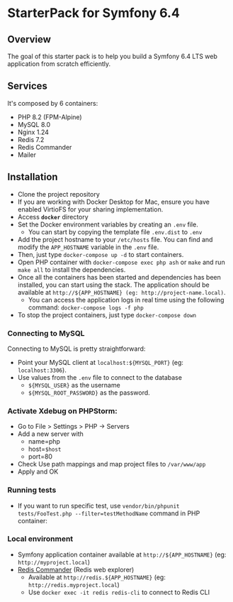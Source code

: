 # StarterPack for Symfony 6.4

## Overview

The goal of this starter pack is to help you build a Symfony 6.4 LTS web application from scratch efficiently.

## Services

It's composed by 6 containers:
* PHP 8.2 (FPM-Alpine)
* MySQL 8.0
* Nginx 1.24
* Redis 7.2
* Redis Commander
* Mailer

## Installation

* Clone the project repository
* If you are working with Docker Desktop for Mac, ensure you have enabled VirtioFS for your sharing implementation.
* Access **`docker`** directory
* Set the Docker environment variables by creating an `.env` file.
  * You can start by copying the template file `.env.dist` to `.env`
* Add the project hostname to your `/etc/hosts` file. You can find and modify the `APP_HOSTNAME` variable in the `.env` file.
* Then, just type `docker-compose up -d` to start containers.
* Open PHP container with `docker-compose exec php ash` or `make` and run `make all` to install the dependencies.
* Once all the containers has been started and dependencies has been installed, you can start using the stack. The application should be available at `http://${APP_HOSTNAME} (eg: http://project-name.local)`.
    * You can access the application logs in real time using the following command: `docker-compose logs -f php`
* To stop the project containers, just type `docker-compose down`

### Connecting to MySQL

Connecting to MySQL is pretty straightforward:

* Point your MySQL client at `localhost:${MYSQL_PORT}` (eg: `localhost:3306`). 
* Use values from the `.env` file to connect to the database 
  * `${MYSQL_USER}` as the username
  * `${MYSQL_ROOT_PASSWORD}` as the password. 

### Activate Xdebug on PHPStorm:
* Go to File > Settings > PHP -> Servers
* Add a new server with 
  * name=php
  * host=`$host` 
  * port=80
* Check Use path mappings and map project files to `/var/www/app`
* Apply and OK

### Running tests
* If you want to run specific test, use `vendor/bin/phpunit tests/FooTest.php --filter=testMethodName` command in PHP container:


### Local environment

* Symfony application container available at `http://${APP_HOSTNAME}` (eg: `http://myproject.local`)
* [Redis Commander](https://github.com/joeferner/redis-commander) (Redis web explorer)
    * Available at `http://redis.${APP_HOSTNAME}` (eg: `http://redis.myproject.local`)
    * Use `docker exec -it redis redis-cli` to connect to Redis CLI